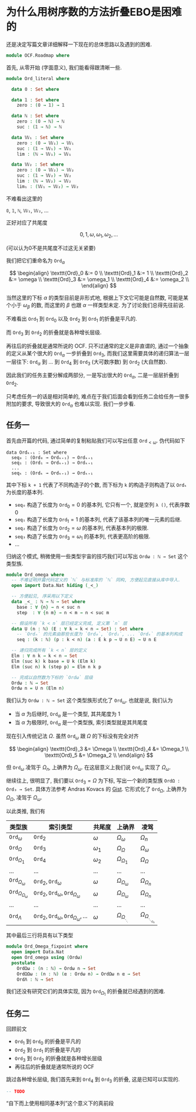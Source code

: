 # 为什么用树序数的方法折叠EBO是困难的

还是决定写篇文章详细解释一下现在的总体思路以及遇到的困难.

```agda
module OCF.Roadmap where
```

首先, 从零开始 (字面意义), 我们能看得跟清晰一些.

```agda
module Ord_literal where

  data 𝟘 : Set where

  data 𝟙 : Set where
    zero : (𝟘 → 𝟙) → 𝟙

  data ℕ : Set where
    zero : (𝟘 → ℕ) → ℕ
    suc : (𝟙 → ℕ) → ℕ

  data 𝕎₁ : Set where
    zero : (𝟘 → 𝕎₁) → 𝕎₁
    suc : (𝟙 → 𝕎₁) → 𝕎₁
    lim : (ℕ → 𝕎₁) → 𝕎₁

  data 𝕎₂ : Set where
    zero : (𝟘 → 𝕎₂) → 𝕎₂
    suc : (𝟙 → 𝕎₂) → 𝕎₂
    lim : (ℕ → 𝕎₂) → 𝕎₂
    lim₁ : (𝕎₁ → 𝕎₂) → 𝕎₂
```

不难看出这里的

`𝟘`, `𝟙`, `ℕ`, `𝕎₁`, `𝕎₂`, ...

正好对应了共尾度

$$0, 1, \omega, \omega_1, \omega_2, ...$$

(可以认为0不是共尾度不过这无关紧要)

我们把它们重命名为 $\texttt{Ord}_\alpha$

$$
\begin{align}
\texttt{Ord}_0 &:= 0 \\
\texttt{Ord}_1 &:= 1 \\
\texttt{Ord}_2 &:= \omega \\
\texttt{Ord}_3 &:= \omega_1 \\
\texttt{Ord}_4 &:= \omega_2 \\
\end{align}
$$

当然这里的下标 $\alpha$ 的类型目前是非形式地, 根据上下文它可能是自然数, 可能是某个小于 $\omega_\beta$ 的数, 而这里的 $\beta$ 也跟 $\alpha$ 一样类型未定. 为了讨论我们总得先往前说.

不难看出 $\texttt{Ord}_1$ 到 $\texttt{Ord}_0$ 以及 $\texttt{Ord}_2$ 到 $\texttt{Ord}_1$ 的折叠是平凡的.

而 $\texttt{Ord}_3$ 到 $\texttt{Ord}_2$ 的折叠就是各种增长层级.

再往后的折叠就是通常所说的 OCF. 只不过通常的定义是非直谓的, 通过一个抽象的定义从某个很大的 $\texttt{Ord}_\alpha$ 一步折叠到 $\texttt{Ord}_3$, 而我们这里需要具体的递归算法一层一层往下: $\texttt{Ord}_\alpha$ 到 ... 到 $\texttt{Ord}_4$ 到 $\texttt{Ord}_3$ (大可数序数) 到 $\texttt{Ord}_2$ (大自然数).

因此我们的任务主要分解成两部分, 一是写出很大的 $\texttt{Ord}_\alpha$, 二是一层层折叠到 $\texttt{Ord}_2$.

只考虑任务一的话是相对简单的, 难点在于我们后面会看到任务二会给任务一很多附加的要求, 导致很大的 $\texttt{Ord}_\alpha$ 也难以实现. 我们一步步看.

## 任务一

首先由开篇的代码, 通过简单的复制粘贴我们可以写出任意 $\texttt{Ord}_{<\omega}$. 伪代码如下

```pseudocode
data Ordₖ₊₁ : Set where
  seq₀ : (Ord₀ → Ordₖ₊₁) → Ordₖ₊₁
  seq₁ : (Ord₁ → Ordₖ₊₁) → Ordₖ₊₁
  ...
  seqₖ : (Ordₖ → Ordₖ₊₁) → Ordₖ₊₁
```

其中下标 `k + 1` 代表了不同构造子的个数, 而下标为 `k` 的构造子则构造了以 `Ordₖ` 为长度的基本列.

- `seq₀` 构造了长度为 $\texttt{Ord}_0 = 0$ 的基本列, 它只有一个, 就是空列 `λ ()`, 代表序数 $0$
- `seq₁` 构造了长度为 $\texttt{Ord}_1 = 1$ 的基本列, 代表了该基本列的唯一元素的后继.
- `seq₂` 构造了长度为 $\texttt{Ord}_2 = \omega$ 的基本列, 代表基本列的极限.
- `seq₃` 构造了长度为 $\texttt{Ord}_3 = \omega_1$ 的基本列, 代表更高阶的极限.
- ...

归纳这个模式, 稍微使用一些类型宇宙的技巧我们可以写出 `Ordω : ℕ → Set` 这个类型族.

```agda
module Ord_omega where
  -- 不难证明开篇代码定义的 `ℕ` 与标准库的 `ℕ` 同构, 方便起见直接从库中导入.
  open import Data.Nat hiding (_<_)

  -- 方便起见, 序采用以下定义
  data _<_ : ℕ → ℕ → Set where
    base : ∀ {n} → n < suc n
    step  : ∀ {n m} → n < m → n < suc m

  -- 假设所有 `k < n` 层已经定义完成, 定义第 `n` 层
  data U (n : ℕ) (E : ∀ k → k < n → Set) : Set where
    -- `Ordₙ` 的元素由那些长度为 `Ord₀`, `Ord₁`, ... `Ordₖ` 的基本列构成
    seq : (k : ℕ) (p : k < n) (a : E k p → U n E) → U n E

  -- 递归完成所有 `k < n` 层的定义
  Elm : ∀ n k → k < n → Set
  Elm (suc k) k base = U k (Elm k)
  Elm (suc n) k (step p) = Elm n k p

  -- 完成以自然数为下标的 `Ordω` 层级
  Ordω : ℕ → Set
  Ordω n = U n (Elm n)
```

我们认为 `Ordω : ℕ → Set` 这个类型族形式化了 $\texttt{Ord}_\omega$. 也就是说, 我们认为

- 当 $\alpha$ 为后继时, $\texttt{Ord}_\alpha$ 是一个类型, 其共尾度为 $1$
- 当 $\alpha$ 为极限时, $\texttt{Ord}_\alpha$ 是一个类型族, 索引类型就是其共尾度

现在引入传统记法 $\Omega$. 虽然 $\texttt{Ord}_\omega$ 跟 $\Omega$ 的下标没有完全对齐

$$
\begin{align}
\texttt{Ord}_3 &= \Omega \\
\texttt{Ord}_4 &= \Omega_1 \\
\texttt{Ord}_5 &= \Omega_2 \\
\end{align}
$$

但 $\texttt{Ord}_\omega$ 凌驾于 $\Omega_n$, 上确界为 $\Omega_{\omega}$. 在这层意义上我们说 $\texttt{Ord}_\omega$ 实现了 $\Omega_{\omega}$.

继续往上, 很明显了, 我们要以 $\texttt{Ord}_3 = \Omega$ 为下标, 写出一个新的类型族 `OrdΩ : Ord₃ → Set`. 具体方法参考 Andras Kovacs 的 [Gist](https://gist.github.com/AndrasKovacs/8d445c8457ea0967e807c726b2ce5a3a). 它形式化了 $\texttt{Ord}_\Omega$, 上确界为 $\Omega_{\Omega}$, 凌驾于 $\Omega_\omega$.
 
以此类推, 我们有

|类型族|索引类型|共尾度|上确界|凌驾|
|-|-|-|-|-|
|$\texttt{Ord}_\omega$|$\texttt{Ord}_2$|$\omega$|$\Omega_{ \omega}$|$\Omega_n$|
|$\texttt{Ord}_\Omega$|$\texttt{Ord}_3$|$\omega_1$|$\Omega_{ \Omega}$|$\Omega_{\omega}$|
|$\texttt{Ord}_{\Omega_1}$|$\texttt{Ord}_4$|$\omega_2$|$\Omega_{\Omega_1}$|$\Omega_{\Omega}$|
|...|...|...|...|...|
|$\texttt{Ord}_{\Omega_\omega}$|$\texttt{Ord}_2,\texttt{Ord}_\omega$|$\omega$|$\Omega_{\Omega_\omega}$|$\Omega_{\Omega_n}$|
|$\texttt{Ord}_{\Omega_{\Omega_\omega}}$|$\texttt{Ord}_2,\texttt{Ord}_\omega,\texttt{Ord}_{\Omega_\omega}$|$\omega$|$\Omega_{\Omega_\omega}$|$\Omega_{\Omega_n}$|
|...|...|...|...|...|
|$\texttt{Ord}_{\Lambda}$|$\texttt{Ord}_2,\texttt{Ord}_\omega,\texttt{Ord}_{\Omega_\omega},...$|$\omega$|$\Omega_{\Omega_{._{._.}}}$|$\Omega_{\Omega_{._{._{._{\Omega_n}}}}}$|

其中最后三行将具有以下类型

```agda
module Ord_Omega_fixpoint where
  open import Data.Nat
  open Ord_omega using (Ordω)
  postulate
    OrdΩω : (n : ℕ) → Ordω n → Set
    OrdΩΩω : (n : ℕ) (α : Ordω n) → OrdΩω n α → Set
    OrdΛ : ℕ → Set
```

我们还没有研究它们的具体实现, 因为 $\texttt{Ord}_{\Omega_1}$ 的折叠就已经遇到的困难.

## 任务二

回顾前文

- $\texttt{Ord}_1$ 到 $\texttt{Ord}_0$ 的折叠是平凡的
- $\texttt{Ord}_2$ 到 $\texttt{Ord}_1$ 的折叠是平凡的
- $\texttt{Ord}_3$ 到 $\texttt{Ord}_2$ 的折叠就是各种增长层级
- 再往后的折叠就是通常所说的 OCF

跳过各种增长层级, 我们首先来到 $\texttt{Ord}_4$ 到 $\texttt{Ord}_3$ 的折叠, 这是已知可以实现的.

```agda
-- TODO
```

“自下而上使用相同基本列”这个意义下的真前段
